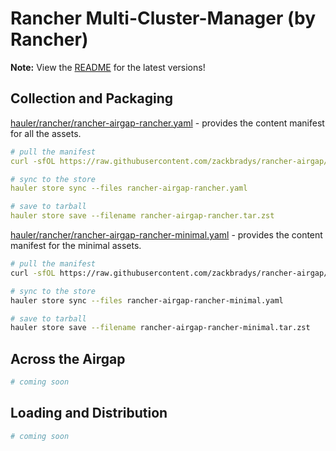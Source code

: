# Rancher Multi-Cluster-Manager (by Rancher)

**Note:** View the [README](https://github.com/zackbradys/rancher-airgap/blob/main/README.md) for the latest versions!

## Collection and Packaging

[hauler/rancher/rancher-airgap-rancher.yaml](https://github.com/zackbradys/rancher-airgap/blob/main/hauler/rancher/rancher-airgap-rancher.yaml) - provides the content manifest for all the assets.

```yaml
# pull the manifest
curl -sfOL https://raw.githubusercontent.com/zackbradys/rancher-airgap/main/hauler/rancher/rancher-airgap-rancher.yaml

# sync to the store
hauler store sync --files rancher-airgap-rancher.yaml

# save to tarball
hauler store save --filename rancher-airgap-rancher.tar.zst
```

[hauler/rancher/rancher-airgap-rancher-minimal.yaml](https://github.com/zackbradys/rancher-airgap/blob/main/hauler/rancher/rancher-airgap-rancher-minimal.yaml) - provides the content manifest for the minimal assets.


```bash
# pull the manifest
curl -sfOL https://raw.githubusercontent.com/zackbradys/rancher-airgap/main/hauler/rancher/rancher-airgap-rancher-minimal.yaml

# sync to the store
hauler store sync --files rancher-airgap-rancher-minimal.yaml

# save to tarball
hauler store save --filename rancher-airgap-rancher-minimal.tar.zst
```

## Across the Airgap

```bash
# coming soon
```

## Loading and Distribution

```bash
# coming soon
```
